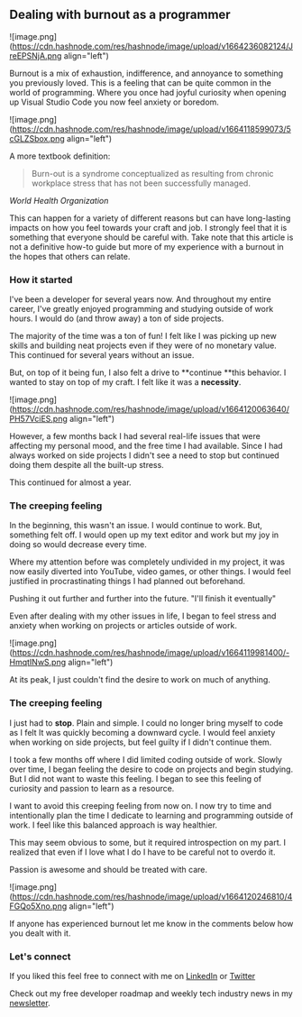 ## Dealing with burnout as a programmer

![image.png](https://cdn.hashnode.com/res/hashnode/image/upload/v1664236082124/JreEPSNjA.png align="left")

Burnout is a mix of exhaustion, indifference, and annoyance to something you previously loved. This is a feeling that can be quite common in the world of programming. Where you once had joyful curiosity when opening up Visual Studio Code you now feel anxiety or boredom.

![image.png](https://cdn.hashnode.com/res/hashnode/image/upload/v1664118599073/5cGLZSbox.png align="left")

A more textbook definition:

>Burn-out is a syndrome conceptualized as resulting from chronic workplace stress that has not been successfully managed.

*World Health Organization*

This can happen for a variety of different reasons but can have long-lasting impacts on how you feel towards your craft and job. I strongly feel that it is something that everyone should be careful with. Take note that this article is not a definitive how-to guide but more of my experience with a burnout in the hopes that others can relate.

### How it started

I've been a developer for several years now. And throughout my entire career, I've greatly enjoyed programming and studying outside of work hours. I would do (and throw away) a ton of side projects.

The majority of the time was a ton of fun! I felt like I was picking up new skills and building neat projects even if they were of no monetary value. This continued for several years without an issue. 

But, on top of it being fun, I also felt a drive to **continue **this behavior. I wanted to stay on top of my craft. I felt like it was a **necessity**.

![image.png](https://cdn.hashnode.com/res/hashnode/image/upload/v1664120063640/PH57VciES.png align="left")

However, a few months back I had several real-life issues that were affecting my personal mood, and the free time I had available. Since I had always worked on side projects I didn't see a need to stop but continued doing them despite all the built-up stress.

This continued for almost a year.

### The creeping feeling

In the beginning, this wasn't an issue. I would continue to work. But, something felt off. I would open up my text editor and work but my joy in doing so would decrease every time.

Where my attention before was completely undivided in my project, it was now easily diverted into YouTube, video games, or other things. I would feel justified in procrastinating things I had planned out beforehand.

Pushing it out further and further into the future. "I'll finish it eventually"

Even after dealing with my other issues in life, I began to feel stress and anxiety when working on projects or articles outside of work.

![image.png](https://cdn.hashnode.com/res/hashnode/image/upload/v1664119981400/-HmqtINwS.png align="left")

At its peak, I just couldn't find the desire to work on much of anything.

### The creeping feeling

I just had to **stop**. Plain and simple. I could no longer bring myself to code as I felt It was quickly becoming a downward cycle. I would feel anxiety when working on side projects, but feel guilty if I didn't continue them.

I took a few months off where I did limited coding outside of work. Slowly over time, I began feeling the desire to code on projects and begin studying. But I did not want to waste this feeling. I began to see this feeling of curiosity and passion to learn as a resource. 

I want to avoid this creeping feeling from now on. I now try to time and intentionally plan the time I dedicate to learning and programming outside of work. I feel like this balanced approach is way healthier. 

This may seem obvious to some, but it required introspection on my part. I realized that even if I love what I do I have to be careful not to overdo it.

Passion is awesome and should be treated with care.

![image.png](https://cdn.hashnode.com/res/hashnode/image/upload/v1664120246810/4FGQo5Xno.png align="left")

If anyone has experienced burnout let me know in the comments below how you dealt with it.

### Let's connect

If you liked this feel free to connect with me on [LinkedIn](https://www.linkedin.com/in/relatablecode) or [Twitter](https://twitter.com/relatablecoder)

Check out my free developer roadmap and weekly tech industry news in my [newsletter](https://relatablecode.substack.com/).
